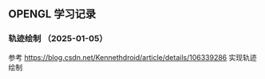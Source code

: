 ## OPENGL 学习记录
### 轨迹绘制 （2025-01-05）
参考 https://blog.csdn.net/Kennethdroid/article/details/106339286 实现轨迹绘制